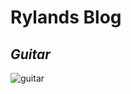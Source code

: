 ﻿# Rylands Blog

## _Guitar_

![guitar
](https://www.google.com/imgres?imgurl=https%3A%2F%2Fdynl.mktgcdn.com%2Fp%2F7FnWNf23lH0duEcKRa7WXeljKZaKU7IMGfdbbRdrJiw%2F800x450.jpg&imgrefurl=https%3A%2F%2Fstores.guitarcenter.com%2Fhollywood&tbnid=lm7nkiK06yq5YM&vet=12ahUKEwi6koCu9a_sAhULlZ4KHVVFBLkQMygBegUIARDPAQ..i&docid=co8HrtpgmoY0xM&w=800&h=450&q=guitar%20center&ved=2ahUKEwi6koCu9a_sAhULlZ4KHVVFBLkQMygBegUIARDPAQ)
